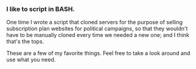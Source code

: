 ### I like to script in BASH.
One time I wrote a script that cloned servers for the purpose of selling subscription plan websites for political campaigns, so that they wouldn't have to be manually cloned every time we needed a new one; and I think that's the tops.

These are a few of my favorite  things.
Feel free to take a look around and use what you need.

<!--
**backDOORtothefuture/backDOORtothefuture** is a ✨ _special_ ✨ repository because its `README.md` (this file) appears on your GitHub profile.

Here are some ideas to get you started:

- 🔭 I’m currently working on ...
- 🌱 I’m currently learning ...
- 👯 I’m looking to collaborate on ...
- 🤔 I’m looking for help with ...
- 💬 Ask me about ...
- 📫 How to reach me: ...
- 😄 Pronouns: ...
- ⚡ Fun fact: ...
-->

